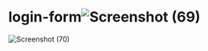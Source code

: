 # login-form![Screenshot (69)](https://user-images.githubusercontent.com/105884330/223149933-4ec003f1-4cf5-4a7c-a96f-d0f9b5feb47c.png)
![Screenshot (70)](https://user-images.githubusercontent.com/105884330/223149963-ec785ddd-e636-44ad-a3cb-a5aa0d3d207c.png)
